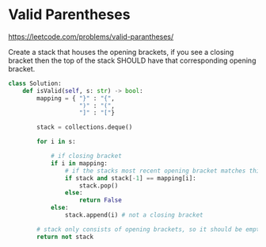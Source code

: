 # Valid Parentheses

https://leetcode.com/problems/valid-parantheses/

Create a stack that houses the opening brackets, if you see a closing bracket then the top of the stack SHOULD have that corresponding opening bracket.

```python
class Solution:
    def isValid(self, s: str) -> bool:
        mapping = { "}" : "{",
                    ")" : "(",
                    "]" : "["}

        stack = collections.deque()

        for i in s:

            # if closing bracket
            if i in mapping:
                # if the stacks most recent opening bracket matches this closing bracket
                if stack and stack[-1] == mapping[i]:
                    stack.pop()
                else:
                    return False
            else:
                stack.append(i) # not a closing bracket

        # stack only consists of opening brackets, so it should be empty
        return not stack
```

